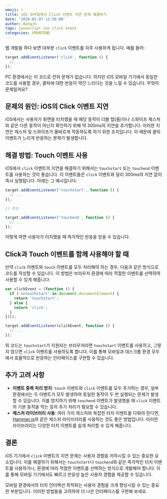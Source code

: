 ```yaml
---
emoji: ☀️
title: iOS 모바일에서 Click 이벤트 지연 문제 해결하기
date: '2020-02-07 12:58:00'
author: Bangjh
tags: javascript ios click event
categories: FRONTEND
---
```


웹 개발을 하다 보면 대부분 `click` 이벤트를 자주 사용하게 됩니다. 예를 들어:

```javascript
target.addEventListener('click', function () {
  // ..
});
```

PC 환경에서는 이 코드로 전혀 문제가 없습니다. 하지만 iOS 모바일 기기에서 동일한 코드를 사용할 경우, 클릭에 대한 반응이 약간 느리다는 것을 느낄 수 있습니다. 무엇이 문제일까요?

## 문제의 원인: iOS의 Click 이벤트 지연

iOS에서는 사용자가 화면을 터치했을 때 해당 동작이 더블 탭(줌)이나 스와이프 제스처와 같은 다른 동작이 아닌지 확인하기 위해 약 300ms의 지연을 추가합니다. 이러한 지연은 제스처 및 스와이프가 올바르게 작동하도록 하기 위한 조치입니다. 이 때문에 클릭 이벤트가 느리게 반응하는 문제가 발생합니다.

## 해결 방법: Touch 이벤트 사용

iOS에서 `click` 이벤트의 지연을 해결하기 위해서는 `touchstart` 또는 `touchend` 이벤트를 사용하는 것이 좋습니다. 이 이벤트들은 `click` 이벤트와 달리 300ms의 지연 없이 즉시 실행됩니다. 아래는 그 예시입니다:

```javascript
target.addEventListener('touchstart', function () {
  // ...
});

// 또는

target.addEventListener('touchend', function () {
  // ...
});
```

이렇게 하면 사용자가 터치했을 때 즉각적인 반응을 얻을 수 있습니다.

## Click과 Touch 이벤트를 함께 사용해야 할 때

만약 `click` 이벤트와 `touch` 이벤트를 모두 처리해야 하는 경우, 다음과 같은 방식으로 코드를 작성할 수 있습니다. 이 방법은 브라우저 환경에 따라 적절한 이벤트를 선택하여 사용할 수 있게 해줍니다:

```javascript
var clickEvent = (function () {
  if ('ontouchstart' in document.documentElement) {
    return 'touchstart';
  } else {
    return 'click';
  }
})();

target.addEventListener(clickEvent, function () {
  // ...
});
```

위 코드는 `touchstart`가 지원되는 브라우저라면 `touchstart` 이벤트를 사용하고, 그렇지 않으면 `click` 이벤트를 사용하도록 합니다. 이를 통해 모바일과 데스크톱 환경 모두에서 효율적으로 반응하는 인터페이스를 구현할 수 있습니다.

## 추가 고려 사항

- **이벤트 중복 처리 방지**: `touch` 이벤트와 `click` 이벤트를 모두 추가하는 경우, 일부 환경에서는 두 이벤트가 모두 발생하여 동일한 동작이 두 번 실행되는 문제가 발생할 수 있습니다. 이를 방지하기 위해 `touchend` 이벤트가 발생했을 때 `click` 이벤트의 기본 동작을 막는 등의 추가 처리가 필요할 수 있습니다.
- **제스처 라이브러리 사용**: 여러 가지 제스처와 복잡한 터치 이벤트를 다뤄야 한다면, [Hammer.js](https://hammerjs.github.io/)와 같은 제스처 라이브러리를 사용하는 것도 좋은 방법입니다. 이러한 라이브러리는 다양한 터치 이벤트를 쉽게 처리할 수 있게 해줍니다.

## 결론

iOS 기기에서 `click` 이벤트의 지연 문제는 사용자 경험을 저하시킬 수 있는 중요한 요소입니다. 이를 해결하기 위해서는 `touchstart`나 `touchend`와 같은 즉각적인 터치 이벤트를 사용하거나, 환경에 따라 적절한 이벤트를 선택하는 방식으로 개발해야 합니다. 이를 통해 모바일 기기에서도 빠르고 반응성 높은 사용자 경험을 제공할 수 있습니다.

모바일 환경에서의 터치 인터랙션 최적화는 사용자 경험을 크게 향상시킬 수 있는 중요한 부분입니다. 이러한 방법들을 고려하여 더 나은 인터페이스를 구현해 보세요.

```toc

```
